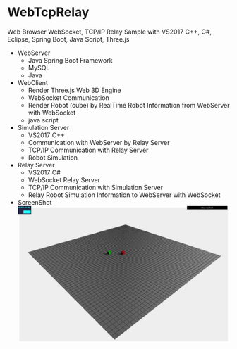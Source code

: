 # WebTcpRelay
Web Browser WebSocket, TCP/IP Relay Sample with VS2017 C++, C#, Eclipse, Spring Boot, Java Script, Three.js

- WebServer
  - Java Spring Boot Framework
  - MySQL
  - Java
- WebClient
  - Render Three.js Web 3D Engine
  - WebSocket Communication
  - Render Robot (cube) by RealTime Robot Information from WebServer with WebSocket
  - java script
- Simulation Server
  - VS2017 C++
  - Communication with WebServer by Relay Server
  - TCP/IP Communication with Relay Server
  - Robot Simulation
- Relay Server
  - VS2017 C#
  - WebSocket Relay Server
  - TCP/IP Communication with Simulation Server
  - Relay Robot Simulation Information to WebServer with WebSocket
- ScreenShot
![](https://github.com/jjuiddong/WebTcpRelay/blob/master/Doc/web1.jpg?raw=true)

